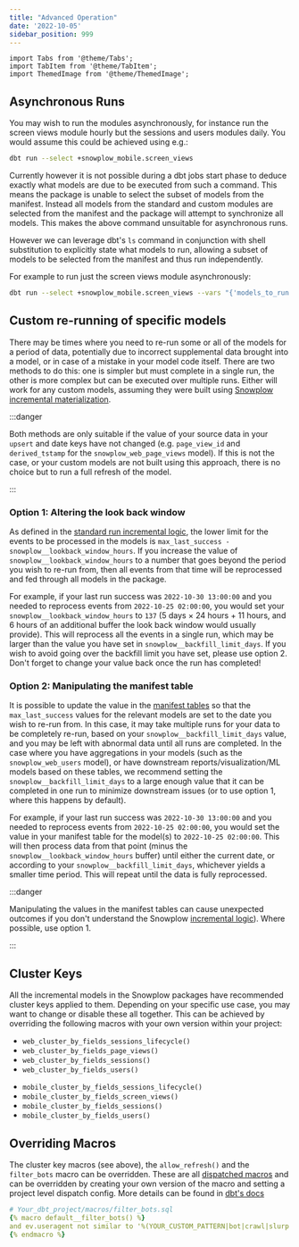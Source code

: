 ```yaml
---
title: "Advanced Operation"
date: '2022-10-05'
sidebar_position: 999
---
```

```mdx-code-block
import Tabs from '@theme/Tabs';
import TabItem from '@theme/TabItem';
import ThemedImage from '@theme/ThemedImage';
```

## Asynchronous Runs

You may wish to run the modules asynchronously, for instance run the screen views module hourly but the sessions and users modules daily. You would assume this could be achieved using e.g.:

```bash
dbt run --select +snowplow_mobile.screen_views
```

Currently however it is not possible during a dbt jobs start phase to deduce exactly what models are due to be executed from such a command. This means the package is unable to select the subset of models from the manifest. Instead all models from the standard and custom modules are selected from the manifest and the package will attempt to synchronize all models. This makes the above command unsuitable for asynchronous runs.

However we can leverage dbt's `ls` command in conjunction with shell substitution to explicitly state what models to run, allowing a subset of models to be selected from the manifest and thus run independently.


For example to run just the screen views module asynchronously:

```bash
dbt run --select +snowplow_mobile.screen_views --vars "{'models_to_run': '$(dbt ls --m  +snowplow_mobile.screen_views --output name)'}"
```
## Custom re-running of specific models

There may be times where you need to re-run some or all of the models for a period of data, potentially due to incorrect supplemental data brought into a model, or in case of a mistake in your model code itself. There are two methods to do this: one is simpler but must complete in a single run, the other is more complex but can be executed over multiple runs. Either will work for any custom models, assuming they were built using [Snowplow incremental materialization](/docs/modeling-your-data/modeling-your-data-with-dbt/dbt-advanced-usage/dbt-incremental-materialization/index.md).

:::danger

Both methods are only suitable if the value of your source data in your `upsert` and date keys have not changed (e.g. `page_view_id` and `derived_tstamp` for the `snowplow_web_page_views` model). If this is not the case, or your custom models are not built using this approach, there is no choice but to run a full refresh of the model.

:::
### Option 1: Altering the look back window

As defined in the [standard run incremental logic](/docs/modeling-your-data/modeling-your-data-with-dbt/dbt-advanced-usage/dbt-incremental-logic/#state-4-standard-run), the lower limit for the events to be processed in the models is `max_last_success - snowplow__lookback_window_hours`. If you increase the value of `snowplow__lookback_window_hours` to a number that goes beyond the period you wish to re-run from, then all events from that time will be reprocessed and fed through all models in the package.

For example, if your last run success was `2022-10-30 13:00:00` and you needed to reprocess events from `2022-10-25 02:00:00`, you would set your `snowplow__lookback_window_hours` to `137` (5 days × 24 hours + 11 hours, and 6 hours of an additional buffer the look back window would usually provide). This will reprocess all the events in a single run, which may be larger than the value you have set in `snowplow__backfill_limit_days`. If you wish to avoid going over the backfill limit you have set, please use option 2. Don't forget to change your value back once the run has completed!

<p align="center">
<ThemedImage 
alt="Demonstration of data processing through option 1 approach" 
sources={{
    light: require('./images/data_progress_example1_light.drawio.png').default, 
    dark: require('./images/data_progress_example1_dark.drawio.png').default
}}/>
</p>

### Option 2: Manipulating the manifest table

It is possible to update the value in the [manifest tables](/docs/modeling-your-data/modeling-your-data-with-dbt/dbt-operation/index.md#manifest-tables) so that the `max_last_success` values for the relevant models are set to the date you wish to re-run from. In this case, it may take multiple runs for your data to be completely re-run, based on your `snowplow__backfill_limit_days` value, and you may be left with abnormal data until all runs are completed. In the case where you have aggregations in your models (such as the `snowplow_web_users` model), or have downstream reports/visualization/ML models based on these tables, we recommend setting the `snowplow__backfill_limit_days` to a large enough value that it can be completed in one run to minimize downstream issues (or to use option 1, where this happens by default).

For example, if your last run success was `2022-10-30 13:00:00` and you needed to reprocess events from `2022-10-25 02:00:00`, you would set the value in your manifest table for the model(s) to `2022-10-25 02:00:00`. This will then process data from that point (minus the `snowplow__lookback_window_hours` buffer) until either the current date, or according to your `snowplow__backfill_limit_days`, whichever yields a smaller time period. This will repeat until the data is fully reprocessed.

<p align="center">
<ThemedImage
alt="Demonstration of data processing through multiple runs of the option 2 approach"
sources={{
    light: require('./images/data_progress_example2_light.drawio.png').default,
    dark: require('./images/data_progress_example2_dark.drawio.png').default
    }}
/>
</p>

:::danger

Manipulating the values in the manifest tables can cause unexpected outcomes if you don't understand the Snowplow [incremental logic](/docs/modeling-your-data/modeling-your-data-with-dbt/dbt-advanced-usage/dbt-incremental-logic/index.md)). Where possible, use option 1.

:::

## Cluster Keys

All the incremental models in the Snowplow packages have recommended cluster keys applied to them. Depending on your specific use case, you may want to change or disable these all together. This can be achieved by overriding the following macros with your own version within your project:

<Tabs groupId="dbt-packages" queryString>
<TabItem value="web" label="Snowplow Web" default>

- `web_cluster_by_fields_sessions_lifecycle()`
- `web_cluster_by_fields_page_views()`
- `web_cluster_by_fields_sessions()`
- `web_cluster_by_fields_users()`


</TabItem>
<TabItem value="mobile" label="Snowplow Mobile">

- `mobile_cluster_by_fields_sessions_lifecycle()`
- `mobile_cluster_by_fields_screen_views()`
- `mobile_cluster_by_fields_sessions()`
- `mobile_cluster_by_fields_users()`

</TabItem>

</Tabs>

## Overriding Macros

The cluster key macros (see above), the `allow_refresh()` and the `filter_bots` macro can be overridden. These are all [dispatched macros](https://docs.getdbt.com/reference/dbt-jinja-functions/dispatch) and can be overridden by creating your own version of the macro and setting a project level dispatch config. More details can be found in [dbt's docs](https://docs.getdbt.com/reference/dbt-jinja-functions/dispatch#overriding-package-macros)

``` yaml
# Your_dbt_project/macros/filter_bots.sql
{% macro default__filter_bots() %}
and ev.useragent not similar to '%(YOUR_CUSTOM_PATTERN|bot|crawl|slurp|spider|archiv|spinn|sniff|seo|audit|survey|pingdom|worm|capture|(browser|screen)shots|analyz|index|thumb|check|facebook|PingdomBot|PhantomJS|YandexBot|Twitterbot|a_archiver|facebookexternalhit|Bingbot|BingPreview|Googlebot|Baiduspider|360(Spider|User-agent)|semalt)%'
{% endmacro %}
```
